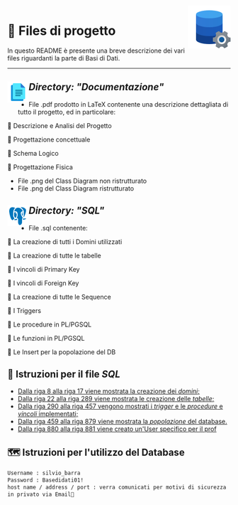 <img src="icons8-configurazione-dati-96.png" align="right"/>  

# 📂 Files di progetto
In questo README è presente una breve descrizione dei vari files riguardanti la parte di Basi di Dati.

---


## *Directory: "Documentazione"*  <img src="icons8-documenti-48.png" align="left"/>    
- File .pdf prodotto in LaTeX contenente una descrizione dettagliata di tutto il progetto, ed in particolare:

📄 Descrizione e Analisi del Progetto

📄 Progettazione concettuale

📄 Schema Logico

📄 Progettazione Fisica

- File .png del Class Diagram non ristrutturato
- File .png del Class Diagram ristrutturato




## *Directory: "SQL"* <img src="icons8-postgreesql-48.png" align="left"/>  
- File .sql contenente:

📝 La creazione di tutti i Domini utilizzati

📝 La creazione di tutte le tabelle

📝 I vincoli di Primary Key

📝 I vincoli di Foreign Key

📝 La creazione di tutte le Sequence

📝 I Triggers

📝 Le procedure in PL/PGSQL

📝 Le funzioni in PL/PGSQL

📝 Le Insert per la popolazione del DB

## 🧩 Istruzioni per il file *SQL*
- [Dalla riga 8 alla riga 17 viene mostrata la creazione dei *domini*;](https://github.com/antoniolanuto2001/Progetto-OOBD-2021-2022/blob/main/Basi%20Di%20Dati/SQL/CreateTable.sql#L8)
- [Dalla riga 22 alla riga 289 viene mostrata le creazione delle *tabelle*;](https://github.com/antoniolanuto2001/Progetto-OOBD-2021-2022/blob/main/Basi%20Di%20Dati/SQL/CreateTable.sql#L22)
- [Dalla riga 290 alla riga 457 vengono mostrati i *trigger* e le *procedure* e *vincoli* implementati;](https://github.com/antoniolanuto2001/Progetto-OOBD-2021-2022/blob/main/Basi%20Di%20Dati/SQL/CreateTable.sql#L294)
- [Dalla riga 459 alla riga 879 viene mostrata la *popolazione* del database.](https://github.com/antoniolanuto2001/Progetto-OOBD-2021-2022/blob/main/Basi%20Di%20Dati/SQL/CreateTable.sql#L459)
- [Dalla riga 880 alla riga 881 viene creato un'User specifico per il prof](https://github.com/antoniolanuto2001/Progetto-OOBD-2021-2022/blob/main/Basi%20Di%20Dati/SQL/CreateTable.sql#L879)

## 🗺 Istruzioni per l'utilizzo del Database 
```
Username : silvio_barra
Password : Basedidati01!
host name / address / port : verra comunicati per motivi di sicurezza in privato via Email📩

```
